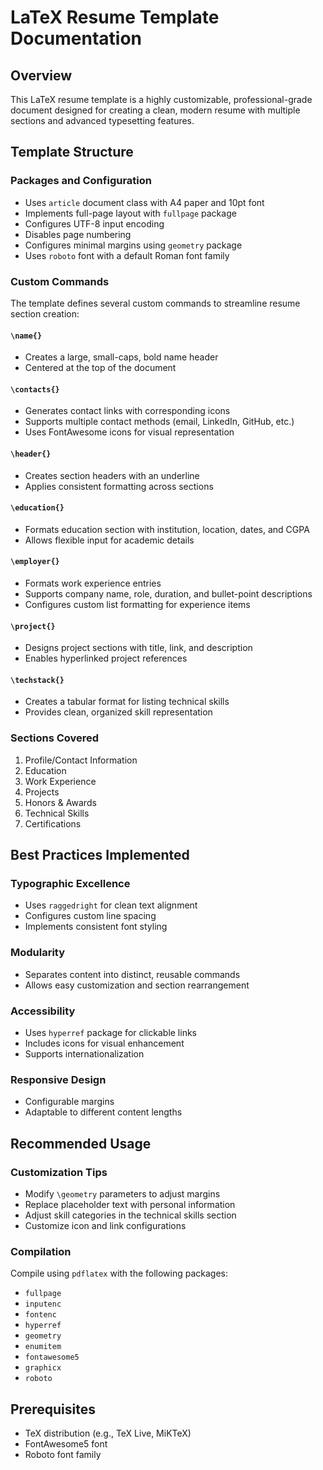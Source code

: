 # LaTeX Resume Template Documentation

## Overview
This LaTeX resume template is a highly customizable, professional-grade document designed for creating a clean, modern resume with multiple sections and advanced typesetting features.

## Template Structure

### Packages and Configuration
- Uses `article` document class with A4 paper and 10pt font
- Implements full-page layout with `fullpage` package
- Configures UTF-8 input encoding
- Disables page numbering
- Configures minimal margins using `geometry` package
- Uses `roboto` font with a default Roman font family

### Custom Commands
The template defines several custom commands to streamline resume section creation:

#### `\name{}`
- Creates a large, small-caps, bold name header
- Centered at the top of the document

#### `\contacts{}`
- Generates contact links with corresponding icons
- Supports multiple contact methods (email, LinkedIn, GitHub, etc.)
- Uses FontAwesome icons for visual representation

#### `\header{}`
- Creates section headers with an underline
- Applies consistent formatting across sections

#### `\education{}`
- Formats education section with institution, location, dates, and CGPA
- Allows flexible input for academic details

#### `\employer{}`
- Formats work experience entries
- Supports company name, role, duration, and bullet-point descriptions
- Configures custom list formatting for experience items

#### `\project{}`
- Designs project sections with title, link, and description
- Enables hyperlinked project references

#### `\techstack{}`
- Creates a tabular format for listing technical skills
- Provides clean, organized skill representation

### Sections Covered
1. Profile/Contact Information
2. Education
3. Work Experience
4. Projects
5. Honors & Awards
6. Technical Skills
7. Certifications

## Best Practices Implemented

### Typographic Excellence
- Uses `raggedright` for clean text alignment
- Configures custom line spacing
- Implements consistent font styling

### Modularity
- Separates content into distinct, reusable commands
- Allows easy customization and section rearrangement

### Accessibility
- Uses `hyperref` package for clickable links
- Includes icons for visual enhancement
- Supports internationalization

### Responsive Design
- Configurable margins
- Adaptable to different content lengths

## Recommended Usage

### Customization Tips
- Modify `\geometry` parameters to adjust margins
- Replace placeholder text with personal information
- Adjust skill categories in the technical skills section
- Customize icon and link configurations

### Compilation
Compile using `pdflatex` with the following packages:
- `fullpage`
- `inputenc`
- `fontenc`
- `hyperref`
- `geometry`
- `enumitem`
- `fontawesome5`
- `graphicx`
- `roboto`

## Prerequisites
- TeX distribution (e.g., TeX Live, MiKTeX)
- FontAwesome5 font
- Roboto font family
